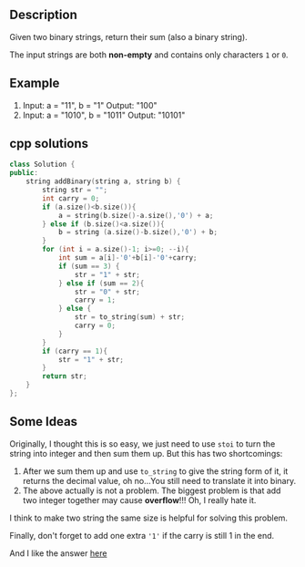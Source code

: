 Description
--
Given two binary strings, return their sum (also a binary string).

The input strings are both **non-empty** and contains only characters `1` or `0`.

Example
--
1. Input: a = "11", b = "1" Output: "100"
2. Input: a = "1010", b = "1011" Output: "10101"

cpp solutions 
---
```cpp
class Solution {
public:
    string addBinary(string a, string b) {
        string str = "";
        int carry = 0;
        if (a.size()<b.size()){
            a = string(b.size()-a.size(),'0') + a;
        } else if (b.size()<a.size()){
            b = string (a.size()-b.size(),'0') + b;
        }
        for (int i = a.size()-1; i>=0; --i){
            int sum = a[i]-'0'+b[i]-'0'+carry;
            if (sum == 3) {
                str = "1" + str;
            } else if (sum == 2){
                str = "0" + str;
                carry = 1;
            } else {
                str = to_string(sum) + str;
                carry = 0;
            }
        }
        if (carry == 1){
            str = "1" + str;
        }
        return str;
    }
};
```


Some Ideas
--
Originally, I thought this is so easy, we just need to use `stoi` to turn the string into integer and then sum them up. But this has two shortcomings:
1. After we sum them up and use `to_string` to give the string form of it, it returns the decimal value, oh no...You still need to translate it into binary.
2. The above actually is not a problem. The biggest problem is that add two integer together may cause **overflow**!!! Oh, I really hate it.

I think to make two string the same size is helpful for solving this problem.

Finally, don't forget to add one extra `'1'` if the carry is still 1 in the end.

And I like the answer [here](https://leetcode.com/problems/add-binary/discuss/24475/Short-code-by-c%2B%2B)
